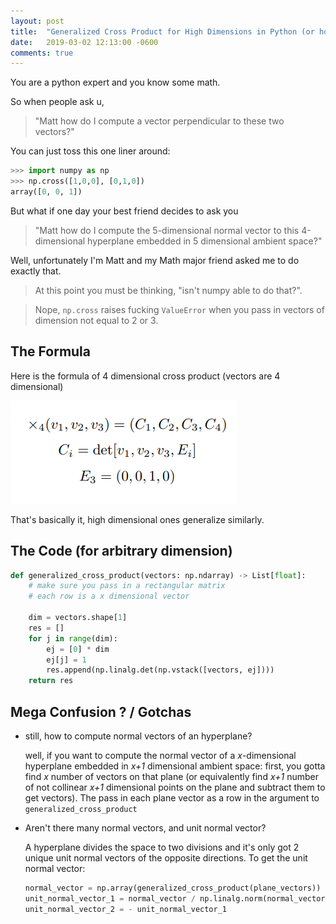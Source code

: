 ```yaml
---
layout: post
title:  "Generalized Cross Product for High Dimensions in Python (or how to compute high dimensional normal vectors)"
date:   2019-03-02 12:13:00 -0600
comments: true
---
```



You are a python expert and you know some math.

So when people ask u, 

> "Matt how do I compute a vector perpendicular to these two vectors?"

You can just toss this one liner around:

```python
>>> import numpy as np
>>> np.cross([1,0,0], [0,1,0])
array([0, 0, 1])
```


But what if one day your best friend decides to ask you
 > "Matt how do I compute the 5-dimensional normal vector to this 4-dimensional hyperplane embedded in 5 dimensional ambient space?"


Well, unfortunately I'm Matt and my Math major friend asked me to do exactly that.

> At this point you must be thinking, "isn't numpy able to do that?".

> Nope, `np.cross` raises fucking `ValueError` when you pass in vectors of dimension not equal to 2 or 3.



## The Formula

Here is the formula of 4 dimensional cross product (vectors are 4 dimensional)


![formula for 4 dimensional cross product](/assets/four-dim-cross.png)

That's basically it, high dimensional ones generalize similarly.

## The Code (for arbitrary dimension)

```python
def generalized_cross_product(vectors: np.ndarray) -> List[float]:
    # make sure you pass in a rectangular matrix
    # each row is a x dimensional vector
    
    dim = vectors.shape[1]
    res = []
    for j in range(dim):
        ej = [0] * dim
        ej[j] = 1
        res.append(np.linalg.det(np.vstack([vectors, ej])))
    return res
```

## Mega Confusion ? / Gotchas

- still, how to compute normal vectors of an hyperplane?
    
    well, if you want to compute the normal vector of a _x_-dimensional hyperplane embedded in _x+1_ dimensional ambient space: 
    first, you gotta find _x_ number of vectors on that plane (or equivalently find _x+1_ number of not collinear _x+1_ dimensional points on the plane and subtract them to get vectors).
    The pass in each plane vector as a row in the argument to `generalized_cross_product`
    
- Aren't there many normal vectors, and unit normal vector?

    A hyperplane divides the space to two divisions and it's only got 2 unique unit normal vectors of the opposite directions. To get
    the unit normal vector:
    
    ```python
    normal_vector = np.array(generalized_cross_product(plane_vectors))
    unit_normal_vector_1 = normal_vector / np.linalg.norm(normal_vector)
    unit_normal_vector_2 = - unit_normal_vector_1
    ```

    